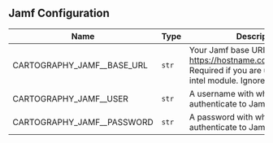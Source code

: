 ## Jamf Configuration

| Name | Type     | Description |
|------|----------|-------------|
| CARTOGRAPHY_JAMF__BASE_URL | `str` | Your Jamf base URI, e.g. https://hostname.com/JSSResource. Required if you are using the Jamf intel module. Ignored otherwise. |
| CARTOGRAPHY_JAMF__USER | `str` | A username with which to authenticate to Jamf. |
| CARTOGRAPHY_JAMF__PASSWORD | `str` | A password with which to authenticate to Jamf. |
